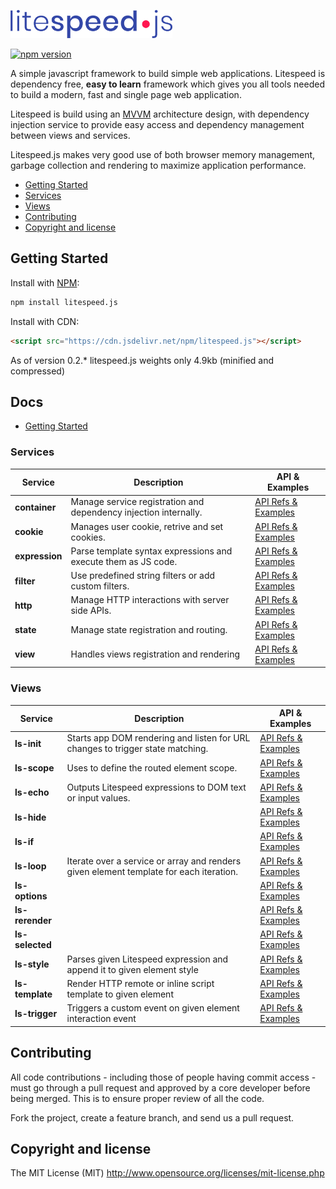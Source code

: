 <p>
    <img height="45" src="images/litespeed-js.png" alt="Logo">
</p>

[![npm version](https://badge.fury.io/js/litespeed.js.svg)](https://badge.fury.io/js/litespeed.js)

A simple javascript framework to build simple web applications. Litespeed is dependency free, **easy to learn** framework which gives you all tools needed to build a modern, fast and single page web application. 

Litespeed is build using an [MVVM](https://en.wikipedia.org/wiki/Model%E2%80%93view%E2%80%93viewmodel) architecture design, with dependency injection service to provide easy access and dependency management between views and services.

Litespeed.js makes very good use of both browser memory management, garbage collection and rendering to maximize application performance.

- [Getting Started](#getting-started)
- [Services](#services)
- [Views](#views)
- [Contributing](#contributing)
- [Copyright and license](#copyright-and-license)

## Getting Started

Install with [NPM](https://www.npmjs.com/):

```bash
npm install litespeed.js
```

Install with CDN:
```html
<script src="https://cdn.jsdelivr.net/npm/litespeed.js"></script>
```

As of version 0.2.* litespeed.js weights only 4.9kb (minified and compressed)

## Docs

* [Getting Started](/docs/get-started.md)

### Services

Service | Description | API & Examples
--- | --- | ---
**container** | Manage service registration and dependency injection internally. | [API Refs & Examples](/docs/services/container.md)
**cookie** | Manages user cookie, retrive and set cookies. | [API Refs & Examples](/docs/services/cookie.md)
**expression** | Parse template syntax expressions and execute them as JS code. | [API Refs & Examples](/docs/services/expression.md)
**filter** | Use predefined string filters or add custom filters. | [API Refs & Examples](/docs/services/filter.md)
**http** | Manage HTTP interactions with server side APIs. | [API Refs & Examples](/docs/services/http.md)
**state** | Manage state registration and routing. | [API Refs & Examples](/docs/services/state.md)
**view** | Handles views registration and rendering | [API Refs & Examples](#/docs/services/view.md)

### Views

Service | Description | API & Examples
--- | --- | ---
**ls-init** | Starts app DOM rendering and listen for URL changes to trigger state matching. | [API Refs & Examples](/docs/view/init.md)
**ls-scope** | Uses to define the routed element scope. | [API Refs & Examples](/docs/view/scope.md)
**ls-echo** | Outputs Litespeed expressions to DOM text or input values. | [API Refs & Examples](/docs/views/echo.md)
**ls-hide** |  | [API Refs & Examples](/docs/views/hide.md)
**ls-if** |  | [API Refs & Examples](/docs/views/if.md)
**ls-loop** | Iterate over a service or array and renders given element template for each iteration. | [API Refs & Examples](/docs/views/loop.md)
**ls-options** |  | [API Refs & Examples](/docs/views/options.md)
**ls-rerender** |  | [API Refs & Examples](/docs/views/rerender.md)
**ls-selected** |  | [API Refs & Examples](/docs/views/selected.md)
**ls-style** | Parses given Litespeed expression and append it to given element style | [API Refs & Examples](/docs/views/style.md)
**ls-template** | Render HTTP remote or inline script template to given element | [API Refs & Examples](/docs/views/template.md)
**ls-trigger** | Triggers a custom event on given element interaction event | [API Refs & Examples](/docs/views/trigger.md)

## Contributing

All code contributions - including those of people having commit access - must go through a pull request and approved by a core developer before being merged. This is to ensure proper review of all the code.

Fork the project, create a feature branch, and send us a pull request.

## Copyright and license

The MIT License (MIT) http://www.opensource.org/licenses/mit-license.php
